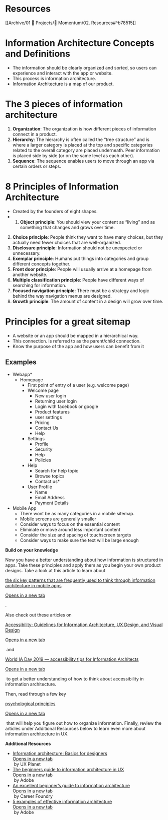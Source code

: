 # Resources
[[Archive/01 💼 Projects/📲 Momentum/02. Resources#^b78515]]

# Information Architecture Concepts and Definitions
* The information should be clearly organized and sorted, so users can experience and interact with the app or website. 
* This process is information architecture.
* Information Architecture is a map of our product. 

# The 3 pieces of information architecture
1. **Organization**: The organization is how different pieces of information connect in a product.
2. **Hierarchy**: The hierarchy is often called the “tree structure” and is where a larger category is placed at the top and specific categories related to the overall category are placed underneath. Peer information is placed side by side (or on the same level as each other).
3. **Sequence**: The sequence enables users to move through an app via certain orders or steps.

# 8 Principles of Information Architecture 
* Created by the founders of eight shapes. 
* 1. **Object principle**: You should view your content as “living” and as something that changes and grows over time.
2. **Choice principle**: People think they want to have many choices, but they actually need fewer choices that are well-organized.
3. **Disclosure principle**: Information should not be unexpected or unnecessary.
4. **Exemplar principle**: Humans put things into categories and group different concepts together.
5. **Front door principle**: People will usually arrive at a homepage from another website.
6. **Multiple classification principle**: People have different ways of searching for information.
7. **Focused navigation principle**: There must be a strategy and logic behind the way navigation menus are designed.
8. **Growth principle**: The amount of content in a design will grow over time.

# Principles for a great sitemap
* A website or an app should be mapped in a hierarchical way.
* This connection. Is referred to as the parent/child connection. 
* Know the purpose of the app and how users can benefit from it

## Examples

* Webapp*
	* Homepage
		* First point of entry of a user (e.g. welcome page)
		* Welcome page
			* New user login
			* Returning user login
			* Login with facebook or google
			* Product features
			* user settings
			* Pricing
			* Contact Us
			* Help
		* Settings
			* Profile
			* Security
			* Help 
			* Policies
		* Help
			* Search for help topic
			* Browse topics
			* Contact us*
		* User Profile
			* Name
			* Email Address
			* Payment Details
* Mobile App
	* There wont be as many categories in a mobile sitemap.
	* Mobile screens are generally smaller
	* Consider ways to focus on the essential content
	* Eliminate or move around less important content
	* Consider the size and spacing of touchscreen targets
	* Consider ways to make sure the text will be large enough

**Build on your knowledge**

Now you have a better understanding about how information is structured in apps. Take these principles and apply them as you begin your own product designs. Take a look at this article to learn about 

[the six key patterns that are frequently used to think through information architecture in mobile apps](https://applikeysolutions.com/blog/designing-the-information-architecture-ia-of-mobile-apps)

[Opens in a new tab](https://applikeysolutions.com/blog/designing-the-information-architecture-ia-of-mobile-apps)

. 

Also check out these articles on 

[Accessibility: Guidelines for Information Architecture, UX Design, and Visual Design](https://medium.com/design-ibm/accessibility-guidelines-for-information-architecture-ux-design-and-visual-design-5ae33ed1d52d)

[Opens in a new tab](https://medium.com/design-ibm/accessibility-guidelines-for-information-architecture-ux-design-and-visual-design-5ae33ed1d52d)

 and 

[World IA Day 2019 — accessibility tips for Information Architects](https://people4research.medium.com/world-ia-day-2019-accessibility-tips-for-information-architects-79bd187191a4)

[Opens in a new tab](https://people4research.medium.com/world-ia-day-2019-accessibility-tips-for-information-architects-79bd187191a4)

 to get a better understanding of how to think about accessibility in information architecture. 

Then, read through a few key 

[psychological principles](https://www.justinmind.com/blog/information-architecture-ux-guide/)

[Opens in a new tab](https://www.justinmind.com/blog/information-architecture-ux-guide/)

 that will help you figure out how to organize information. Finally, review the articles under Additional Resources below to learn even more about information architecture in UX.

**Additional Resources**

- [Information architecture: Basics for designers  
    Opens in a new tab  
    ](https://uxplanet.org/information-architecture-basics-for-designers-b5d43df62e20) by UX Planet
- [The beginners guide to information architecture in UX  
    Opens in a new tab  
    ](https://xd.adobe.com/ideas/process/information-architecture/information-ux-architect/) by Adobe
- [An excellent beginner’s guide to information architecture  
    Opens in a new tab  
    ](https://careerfoundry.com/en/blog/ux-design/a-beginners-guide-to-information-architecture/) by Career Foundry
- [5 examples of effective information architecture  
    Opens in a new tab  
    ](https://xd.adobe.com/ideas/process/information-architecture/information-architecture-examples/) by Adobe 